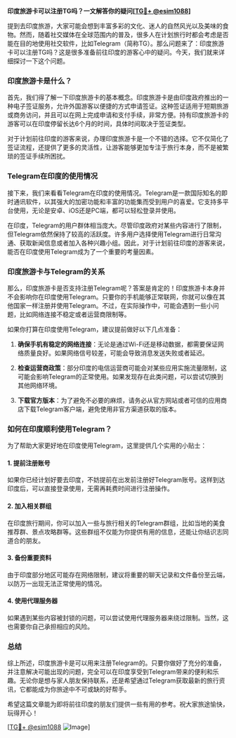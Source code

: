 **印度旅游卡可以注册TG吗？一文解答你的疑问[[TG💪+ @esim1088](https://t.me/s/esim1088)]**

提到去印度旅游，大家可能会想到丰富多彩的文化、迷人的自然风光以及美味的食物。然而，随着社交媒体在全球范围内的普及，很多人在计划旅行时都会考虑是否能在目的地使用社交软件，比如Telegram（简称TG）。那么问题来了：印度旅游卡可以注册TG吗？这是很多准备前往印度的游客心中的疑问。今天，我们就来详细探讨一下这个问题。

### 印度旅游卡是什么？

首先，我们得了解一下印度旅游卡的基本概念。印度旅游卡是由印度政府推出的一种电子签证服务，允许外国游客以便捷的方式申请签证。这种签证适用于短期旅游或商务访问，并且可以在网上完成申请和支付手续，非常方便。持有印度旅游卡的游客可以在印度停留长达6个月的时间，具体时间取决于签证类型。

对于计划前往印度的游客来说，办理印度旅游卡是一个不错的选择。它不仅简化了签证流程，还提供了更多的灵活性，让游客能够更加专注于旅行本身，而不是被繁琐的签证手续所困扰。

### Telegram在印度的使用情况

接下来，我们来看看Telegram在印度的使用情况。Telegram是一款国际知名的即时通讯软件，以其强大的加密功能和丰富的功能集而受到用户的喜爱。它支持多平台使用，无论是安卓、iOS还是PC端，都可以轻松登录并使用。

在印度，Telegram的用户群体相当庞大。尽管印度政府对某些内容进行了限制，但Telegram依然保持了较高的活跃度。许多用户选择使用Telegram进行日常沟通、获取新闻信息或者加入各种兴趣小组。因此，对于计划前往印度的游客来说，能否在印度使用Telegram成为了一个重要的考量因素。

### 印度旅游卡与Telegram的关系

那么，印度旅游卡是否支持注册Telegram呢？答案是肯定的！印度旅游卡本身并不会影响你在印度使用Telegram。只要你的手机能够正常联网，你就可以像在其他国家一样注册并使用Telegram。不过，在实际操作中，可能会遇到一些小问题，比如网络连接不稳定或者运营商限制等。

如果你打算在印度使用Telegram，建议提前做好以下几点准备：

1. **确保手机有稳定的网络连接**：无论是通过Wi-Fi还是移动数据，都需要保证网络质量良好。如果网络信号较差，可能会导致消息发送失败或者延迟。
   
2. **检查运营商政策**：部分印度的电信运营商可能会对某些应用实施流量限制，这可能会影响Telegram的正常使用。如果发现存在此类问题，可以尝试切换到其他网络环境。

3. **下载官方版本**：为了避免不必要的麻烦，请务必从官方网站或者可信的应用商店下载Telegram客户端，避免使用非官方渠道获取的版本。

### 如何在印度顺利使用Telegram？

为了帮助大家更好地在印度使用Telegram，这里提供几个实用的小贴士：

#### 1. 提前注册账号
如果你已经计划好要去印度，不妨提前在出发前注册好Telegram账号。这样到达印度后，可以直接登录使用，无需再耗费时间进行注册操作。

#### 2. 加入相关群组
在印度旅行期间，你可以加入一些与旅行相关的Telegram群组，比如当地的美食推荐群、景点攻略群等。这些群组不仅能为你提供有用的信息，还能让你结识志同道合的朋友。

#### 3. 备份重要资料
由于印度部分地区可能存在网络限制，建议将重要的聊天记录和文件备份至云端，以防万一出现无法正常使用的情况。

#### 4. 使用代理服务器
如果遇到某些内容被封锁的问题，可以尝试使用代理服务器来绕过限制。当然，这也需要你自己承担相应的风险。

### 总结

综上所述，印度旅游卡是可以用来注册Telegram的。只要你做好了充分的准备，并注意解决可能出现的问题，完全可以在印度享受到Telegram带来的便利和乐趣。无论你是想与家人朋友保持联系，还是希望通过Telegram获取最新的旅行资讯，它都能成为你旅途中不可或缺的好帮手。

希望这篇文章能为即将前往印度的朋友们提供一些有用的参考。祝大家旅途愉快，玩得开心！

[[TG💪+ @esim1088](https://t.me/s/esim1088) ![Image](https://i.postimg.cc/4NQfJmqS/Snipaste-2025-05-13-00-14-12.png)]